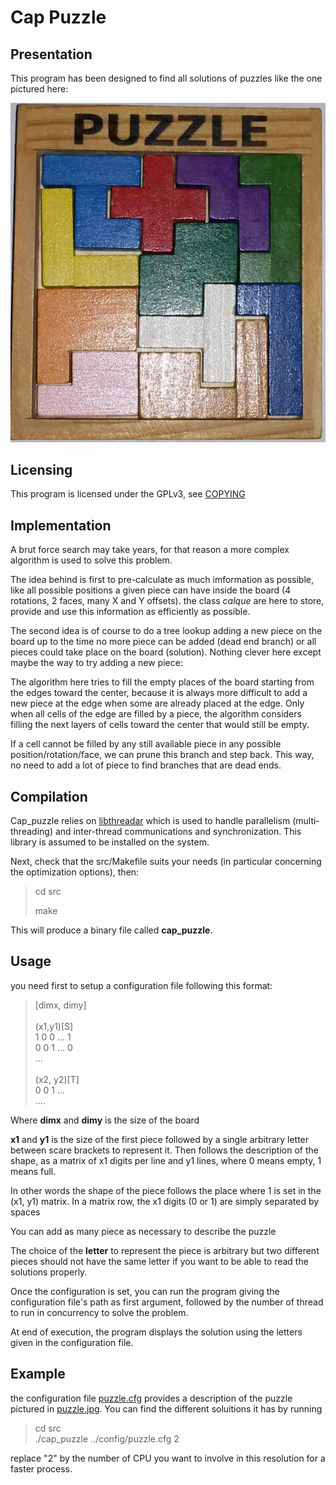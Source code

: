 
# Cap Puzzle

## Presentation

This program has been designed to find all
solutions of puzzles like the one pictured here:

![Capucine's Puzzle](doc/puzzle.jpg)


## Licensing

This program is licensed under the GPLv3,
see [COPYING](COPYING)

## Implementation

A brut force search may take years, for
that reason a more complex algorithm is used
to solve this problem.

The idea behind is first to pre-calculate as
much imformation as possible, like all possible
positions a given piece can have inside the board
(4 rotations, 2 faces, many X and Y offsets).
the class *calque* are here to store, provide and
use this information as efficiently as possible.

The second idea is of course to do
a tree lookup adding a new piece on the board up
to the time no more piece can be added (dead end
branch) or all pieces could take place on the board
(solution). Nothing clever here except maybe the
way to try adding a new piece:

The algorithm here tries to fill the empty places
of the board starting from the edges toward the
center, because it is always more difficult to add
a new piece at the edge when some are already
placed at the edge. Only when all cells of the
edge are filled by a piece, the algorithm considers
filling the next layers of cells toward the center
that would still be empty.

If a cell cannot be filled by any still available
piece in any possible position/rotation/face, we
can prune this branch and step back.
This way, no need to add a lot of piece to find
branches that are dead ends.


## Compilation

Cap_puzzle relies on [libthreadar](https://github.com/Edrusb/libthreadar)
which is used to handle parallelism (multi-threading)
and inter-thread communications and synchronization.
This library is assumed to be installed on the system.

Next, check that the src/Makefile suits your needs (in
particular concerning the optimization options), then:

> cd src<p>
> make

This will produce a binary file called **cap_puzzle**.

## Usage

you need first to setup a configuration file
following this format:

> 
> [dimx, dimy]<br>
> <br>
> (x1,y1)[S]<br>
>  1 0 0 ... 1<br>
>  0 0 1 ... 0<br>
>  ...<br>
> <br>
> (x2, y2)[T]<br>
>  0 0 1 ...<br>
>  ....<br>
> 

Where **dimx** and **dimy** is the size of the board

**x1** and **y1** is the size of the first piece
followed by a single arbitrary letter between
scare brackets to represent it. Then follows the
description of the shape, as a matrix of
x1 digits per line and y1 lines, where 0 means
empty, 1 means full.

In other words the shape of the piece follows the
place where 1 is set in the (x1, y1) matrix.
In a matrix row, the x1 digits (0 or 1) are
simply separated by spaces

You can add as many piece as necessary to describe
the puzzle

The choice of the **letter** to represent the piece
is arbitrary but two different pieces should not
have the same letter if you want to be able to
read the solutions properly.

Once the configuration is set, you can run the
program giving the configuration file's path as first argument,
followed by the number of thread to run in
concurrency to solve the problem.

At end of execution, the program displays the
solution using the letters given in the
configuration file.


## Example

the configuration file [puzzle.cfg](config/puzzle.cfg) provides
a description of the puzzle pictured in
[puzzle.jpg](doc/puzzle.jpg). You can find the different
soluitions it has by running

> cd src <br>
> ./cap_puzzle ../config/puzzle.cfg 2 <br>

replace "2" by the number of CPU you want to involve
in this resolution for a faster process.


